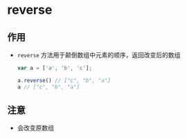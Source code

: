 # reverse

## 作用

- `reverse` 方法用于颠倒数组中元素的顺序，返回改变后的数组

    ```js
    var a = ['a', 'b', 'c'];

    a.reverse() // ["c", "b", "a"]
    a // ["c", "b", "a"]
    ```

## 注意

- 会改变原数组
